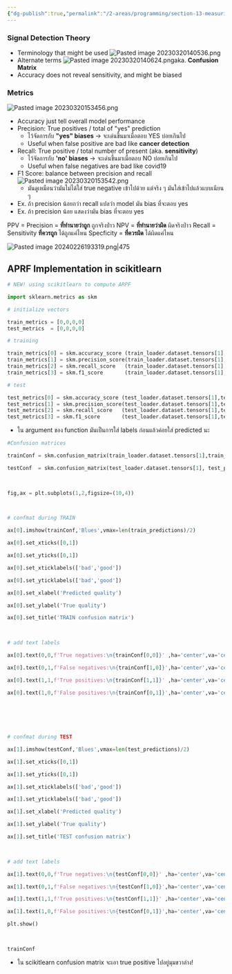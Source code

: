 ```yaml
---
{"dg-publish":true,"permalink":"/2-areas/programming/section-13-measuring-model-performance/","created":"2023-03-01T22:13:40.883+07:00","updated":"2025-09-02T23:00:10.681+07:00"}
---
```


### Signal Detection Theory
- Terminology that might be used ![Pasted image 20230320140536.png](/img/user/3%20Resources/Attachment/Pasted%20image%2020230320140536.png)
- Alternate terms ![Pasted image 20230320140624.png](/img/user/3%20Resources/Attachment/Pasted%20image%2020230320140624.png)aka. **Confusion Matrix**
- Accuracy does not reveal sensitivity, and might be biased


### Metrics
![Pasted image 20230320153456.png](/img/user/3%20Resources/Attachment/Pasted%20image%2020230320153456.png)
- Accuracy just tell overall model performance
- Precision: True positives / total of "yes" prediction
	- ไว้จัดการกับ **"yes" biases** -> จะเด่นขึ้นมาเมื่อตอบ YES บ่อยเกินไป
	- Useful when false positive are bad like **cancer detection**
- Recall: True positive / total number of present (aka. **sensitivity**)
	- ไว้จัดการกับ **'no' biases** -> จะเด่นขึ้นมาเมื่อตอบ NO บ่อยเกินไป
	- Useful when false negatives are bad like covid19
- F1 Score: balance between precision and recall ![Pasted image 20230320153542.png](/img/user/3%20Resources/Attachment/Pasted%20image%2020230320153542.png)
	- มันดูเหมือนว่ามันไม่ได้ใส่ true negative เข้าไปด้วย แต่จริง ๆ มันใส่เข้าไปแล้วแบบเนียน ๆ
- Ex. ถ้า precision น้อยกว่า recall แปลว่า model มัน bias ที่จะตอบ yes
- Ex. ถ้า precision น้อย แสดงว่ามัน bias ที่จะตอบ yes

PPV = Precision = **ที่ทำนายว่าถูก** ถูกจริงป่าว
NPV = **ที่ทำนายว่าผิด** ผิดจริงป่าว
Recall = Sensitivity **ที่ควรถูก** ได้ถูกแค่ไหน
Specficity = **ที่ควรผิด** ได้ผิดแค่ไหน

![Pasted image 20240226193319.png|475](/img/user/3%20Resources/Attachment/Pasted%20image%2020240226193319.png)


## APRF Implementation in scikitlearn
``` python
# NEW! using scikitlearn to compute ARPF

import sklearn.metrics as skm

# initialize vectors

train_metrics = [0,0,0,0]
test_metrics  = [0,0,0,0]

# training

train_metrics[0] = skm.accuracy_score (train_loader.dataset.tensors[1],train_predictions>0)
train_metrics[1] = skm.precision_score(train_loader.dataset.tensors[1],train_predictions>0)
train_metrics[2] = skm.recall_score   (train_loader.dataset.tensors[1],train_predictions>0)
train_metrics[3] = skm.f1_score       (train_loader.dataset.tensors[1],train_predictions>0)

# test

test_metrics[0] = skm.accuracy_score (test_loader.dataset.tensors[1],test_predictions>0)
test_metrics[1] = skm.precision_score(test_loader.dataset.tensors[1],test_predictions>0)
test_metrics[2] = skm.recall_score   (test_loader.dataset.tensors[1],test_predictions>0)
test_metrics[3] = skm.f1_score       (test_loader.dataset.tensors[1],test_predictions>0)
```
- ใน argument ของ function มันเป็นการใส่ labels ก่อนแล้วค่อยใส่ predicted นะ
``` python
#Confusion matrices

trainConf = skm.confusion_matrix(train_loader.dataset.tensors[1],train_predictions>0)

testConf  = skm.confusion_matrix(test_loader.dataset.tensors[1], test_predictions>0)

  

fig,ax = plt.subplots(1,2,figsize=(10,4))

  

# confmat during TRAIN

ax[0].imshow(trainConf,'Blues',vmax=len(train_predictions)/2)

ax[0].set_xticks([0,1])

ax[0].set_yticks([0,1])

ax[0].set_xticklabels(['bad','good'])

ax[0].set_yticklabels(['bad','good'])

ax[0].set_xlabel('Predicted quality')

ax[0].set_ylabel('True quality')

ax[0].set_title('TRAIN confusion matrix')

  

# add text labels

ax[0].text(0,0,f'True negatives:\n{trainConf[0,0]}' ,ha='center',va='center')

ax[0].text(0,1,f'False negatives:\n{trainConf[1,0]}',ha='center',va='center')

ax[0].text(1,1,f'True positives:\n{trainConf[1,1]}' ,ha='center',va='center')

ax[0].text(1,0,f'False positives:\n{trainConf[0,1]}',ha='center',va='center')

  
  
  
  

# confmat during TEST

ax[1].imshow(testConf,'Blues',vmax=len(test_predictions)/2)

ax[1].set_xticks([0,1])

ax[1].set_yticks([0,1])

ax[1].set_xticklabels(['bad','good'])

ax[1].set_yticklabels(['bad','good'])

ax[1].set_xlabel('Predicted quality')

ax[1].set_ylabel('True quality')

ax[1].set_title('TEST confusion matrix')

  

# add text labels

ax[1].text(0,0,f'True negatives:\n{testConf[0,0]}' ,ha='center',va='center')

ax[1].text(0,1,f'False negatives:\n{testConf[1,0]}',ha='center',va='center')

ax[1].text(1,1,f'True positives:\n{testConf[1,1]}' ,ha='center',va='center')

ax[1].text(1,0,f'False positives:\n{testConf[0,1]}',ha='center',va='center')

plt.show()

  

trainConf
```
- ใน scikitlearn confusion matrix จะเอา true positive ไปอยู่มุมขวาล่าง!